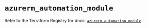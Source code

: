 # `azurerm_automation_module`

Refer to the Terraform Registry for docs: [`azurerm_automation_module`](https://registry.terraform.io/providers/hashicorp/azurerm/3.104.0/docs/resources/automation_module).
